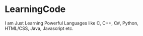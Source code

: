 # LearningCode
I am Just Learning Powerful Languages like C, C++, C#, Python, HTML/CSS, Java, Javascript etc.

